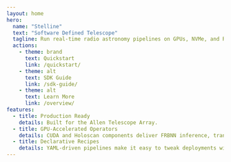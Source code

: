 ```yaml
---
layout: home
hero:
  name: "Stelline"
  text: "Software Defined Telescope"
  tagline: Run real-time radio astronomy pipelines on GPUs, NVMe, and RDMA fabrics.
  actions:
    - theme: brand
      text: Quickstart
      link: /quickstart/
    - theme: alt
      text: SDK Guide
      link: /sdk-guide/
    - theme: alt
      text: Learn More
      link: /overview/
features:
  - title: Production Ready
    details: Built for the Allen Telescope Array.
  - title: GPU-Accelerated Operators
    details: CUDA and Holoscan components deliver FRBNN inference, transport, and storage at instrument scale.
  - title: Declarative Recipes
    details: YAML-driven pipelines make it easy to tweak deployments without recompiling operators.
---
```

